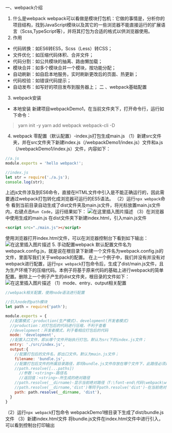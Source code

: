 一、webpack介绍
1. 什么是webpack
webpack可以看做是模块打包机：它做的事情是，分析你的项目结构，找到JavaScript模块以及其它的一些浏览器不能直接运行的扩展语言（Scss,TypeScript等），并将其打包为合适的格式以供浏览器使用。
2. 作用
* 代码转换：如ES6转ES5，Scss（Less）转CSS；
* 文件优化：如压缩代码体积、合并文件；
* 代码分割：如公共模块的抽离、路由懒加载；
* 模块合并：如多个模块合并一个模块，按功能分配；
* 自动刷新：如自启本地服务，实时刷新更改后的页面、热更新；
* 代码校验：如错误代码提示；
* 自动发布：如写好的项目发布到服务器上；
二 、webpack基础配置
3. webpack安装
* 本地安装
新建项目webpackDemo1，在当前文件夹下，打开命令行，运行如下命令：
> yarn init -y 
> yarn add webpack webpack-cli -D
4. webpack 零配置（默认配置）-index.js打包生成main.js
（1）新建src文件夹，并在src文件夹下新建index.js（/webpackDemo1/index.js）文件和a.js（/webpackDemo1/index.js）文件，内容如下：
```javascript
//a.js
module.exports = 'hello webpack!';
```
```javascript
//index.js
let str = require('./a.js');
console.log(str);
```
上述js文件涉及到ES6命令，直接在HTML文件中引入是不能正确运行的，因此需要通过webpack打包转化成浏览器可运行的ES5语法。
（2）运行`npx webpack`命令
看到当前目录自动生成了dist文件夹及main.js文件，将光标放置main.js文件内，右键点击`Run Code`，运行结果如下：
![在这里插入图片描述](https://img-blog.csdnimg.cn/20190305172203341.png?x-oss-process=image/watermark,type_ZmFuZ3poZW5naGVpdGk,shadow_10,text_aHR0cHM6Ly9ibG9nLmNzZG4ubmV0L2EyMDEzMTI2Mzcw,size_16,color_FFFFFF,t_70)
（3）在浏览器中使用生成的main.js
在dist文件夹下新建index.html，引入main.js文件

```html
<script src="./main.js"></script>
```
使用浏览器打开index.html文件，可以在浏览器控制台下看到如下输出：
![在这里插入图片描述](https://img-blog.csdnimg.cn/20190305173310814.png)
5. 手动配置webpack
默认配置文件名为webpack.config.js，就是说在根目录下新建一个文件名为webpack.config.js的文件，里面写我们关于webpack的配置。
在上一个例子中，我们并没有并没有对webpack进行配置，运行`npx webpack`打包命令后，生成了dist/main.js文件，且为生产环境下的压缩代码。本例子将基于原来代码的基础上进行webpack的简单配置。删除上一个例子产生的dist文件夹，根目录的文件如下：
![在这里插入图片描述](https://img-blog.csdnimg.cn/20190305212650459.png)
（1）mode、entry、output相关配置

```javascript
//webpack相关配置，使用node语法进行配置

//引入node的path模块
let path = require('path');

module.exports = {
  //配置模式：production(生产模式)、development(开发者模式)
  //production：对打包后的代码进行压缩，不利于查看
  //development：开发者模式，利于看相应打包后的代码
  mode: 'development',
  //配置入口文件，即从哪个文件开始执行打包。默认为src下的index.js文件；
  entry: './src/index.js',
  output:{
    //配置打包后的文件名，即出口文件。默认为main.js文件；
    filename: 'bundle.js',
    //配置打包后文件的所属目录路径，即将bundle.js文件存放在哪个文件下，此路径必须是一个绝对路径，因此需要引入node的path模块
    //path.resolve([...paths])
      //参数：<string>-路径名
      //返回值：<string>-所生成的绝对路径
    //path.resolve(__dirname)-显示当前绝对路径（f:\font-end\代码\webpack\webpackDemo1）
    //path.resolve(__dirname,'dist')等同于path.resolve('dist')-在当前绝对路径下构造dist文件夹，并返回绝对路径（f:\font-end\代码\webpack\webpackDemo1\dist）
    path: path.resolve(__dirname, 'dist'),
  }
}
```
（2）运行`npx webpack`打包命令
webpackDemo1根目录下生成了dist/bundle.js文件
（3）新建index.html文件
将bundle.js文件在index.html文件中进行引入，可以看到控制台打印输出
